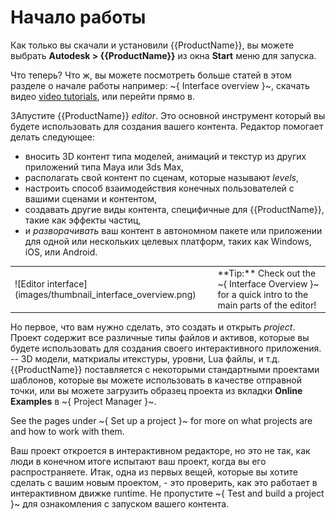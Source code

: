 # Начало работы

Как только вы скачали и установили {{ProductName}}, вы можете выбрать **Autodesk > {{ProductName}}** из окна **Start** меню для запуска.

Что теперь? Что ж, вы можете посмотреть больше статей в этом разделе о начале работы например: ~{ Interface overview }~, скачать видео [video tutorials](../tutorial_link/tutorials_on_area.html), или перейти прямо в.

ЗАпустите {{ProductName}} *editor*. Это основной инструмент который вы будете использовать для создания вашего контента. Редактор помогает делать следующее:

-	вносить 3D контент типа моделей, анимаций и текстур из других приложений типа Maya или 3ds Max,
-	располагать свой контент по сценам, которые называют *levels*,
-	настроить способ взаимодействия конечных пользователей с вашими сценами и контентом,
-	создавать другие виды контента, специфичные для {{ProductName}}, такие как эффекты частиц,
-	и *разворачивать* ваш контент в автономном пакете или приложении для одной или нескольких целевых платформ, таких как Windows, iOS, или Android.

<table class="not-ruled"><tr><td>
![Editor interface](images/thumbnail_interface_overview.png)
</td><td>
**Tip:** Check out the ~{ Interface Overview }~ for a quick intro to the main parts of the editor!
</td></tr>
</table>

Но первое, что вам нужно сделать, это создать и открыть *project*. Проект содержит все различные типы файлов и активов, которые вы будете использовать для создания своего интерактивного приложения. -- 3D модели, маткриалы итекстуры, уровни, Lua файлы, и т.д. {{ProductName}} поставляется с некоторыми стандартными проектами шаблонов, которые вы можете использовать в качестве отправной точки, или вы можете загрузить образец проекта из вкладки **Online Examples** в ~{ Project Manager }~.

See the pages under ~{ Set up a project }~ for more on what projects are and how to work with them.

Ваш проект откроется в интерактивном редакторе, но это не так, как люди в конечном итоге испытают ваш проект, когда вы его распространяете. Итак, одна из первых вещей, которые вы хотите сделать с вашим новым проектом, - это проверить, как это работает в интерактивном движке runtime. Не пропустите ~{ Test and build a project }~ для ознакомления с запуском вашего контента.
